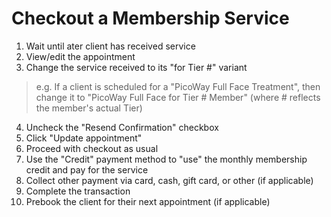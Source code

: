 # Checkout a Membership Service

1. Wait until ater client has received service
2. View/edit the appointment
3. Change the service received to its "for Tier #" variant
> e.g. If a client is scheduled for a "PicoWay Full Face Treatment", then change it to "PicoWay Full Face for Tier # Member" (where # reflects the member's actual Tier)
4. Uncheck the "Resend Confirmation" checkbox
5. Click "Update appointment"
6. Proceed with checkout as usual
7. Use the "Credit" payment method to "use" the monthly membership 
credit and pay for the service
8. Collect other payment via card, cash, gift card, or other (if applicable)
9. Complete the transaction
10. Prebook the client for their next appointment (if applicable)
